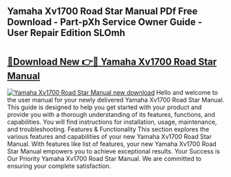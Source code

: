 ## Yamaha Xv1700 Road Star Manual PDf Free Download - Part-pXh Service Owner Guide - User Repair Edition SLOmh

# <h2><a href="http://bc66144.oget.top/?id=Yamaha+Xv1700+Road+Star+Manual">🔗Download New 👉🔴 Yamaha Xv1700 Road Star Manual</a></h2>

[![Yamaha Xv1700 Road Star Manual new download](https://i.imgur.com/5g1atiW.png)](http://bc66144.oget.top/?id=Yamaha+Xv1700+Road+Star+Manual)
Hello and welcome to the user manual for your newly delivered Yamaha Xv1700 Road Star Manual. This guide is designed to help you get started with your product and provide you with a thorough understanding of its features, functions, and capabilities. You will find instructions for installation, usage, maintenance, and troubleshooting. Features & Functionality This section explores the various features and capabilities of your new Yamaha Xv1700 Road Star Manual. With features like list of features, your new Yamaha Xv1700 Road Star Manual empowers you to achieve exceptional results. Your Success is Our Priority Yamaha Xv1700 Road Star Manual. We are committed to ensuring your complete satisfaction.
